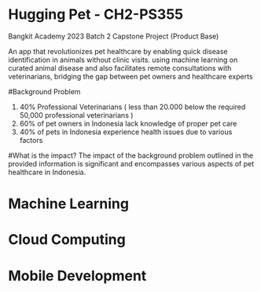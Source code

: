 # Hugging Pet - CH2-PS355
Bangkit Academy 2023 Batch 2 Capstone Project (Product Base)

An app that revolutionizes pet healthcare by enabling quick disease identification in animals without clinic visits. using machine learning on curated animal disease and also facilitates remote consultations with veterinarians, bridging the gap between pet owners and healthcare experts

#Background Problem
1. 40% Professional Veterinarians 
( less than 20.000 below the required 50,000 professional veterinarians )
2. 60% of pet owners in Indonesia lack knowledge of proper pet care
3. 40% of pets in Indonesia experience health issues due to various factors

#What is the impact?
The impact of the background problem outlined in the provided information is significant and encompasses various aspects of pet healthcare in Indonesia.

# Machine Learning

# Cloud Computing

# Mobile Development